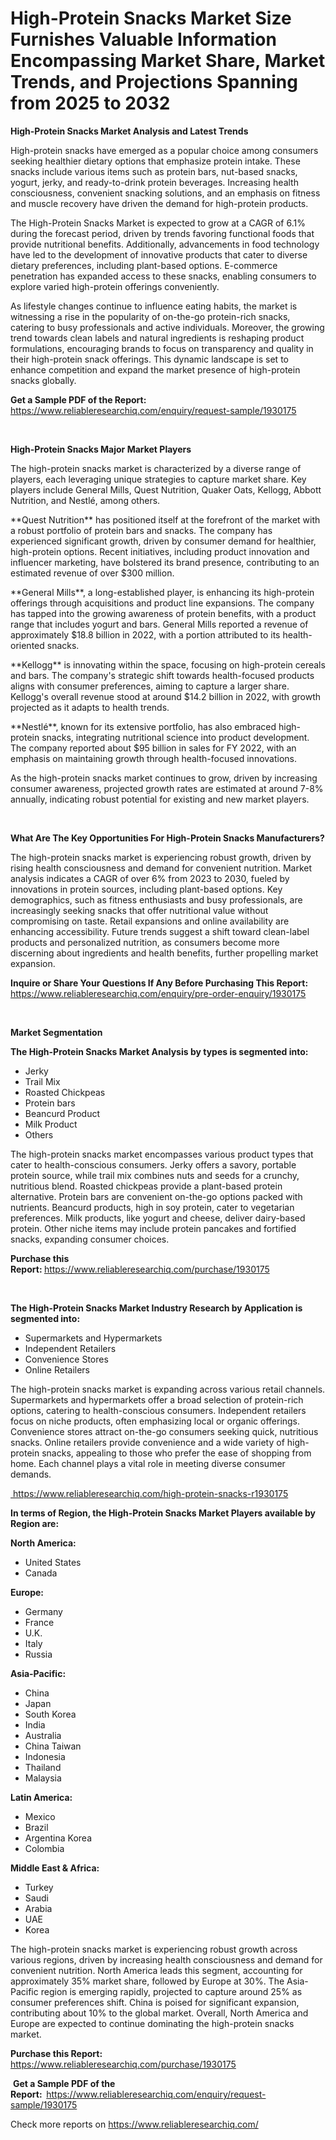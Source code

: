 <p><h1>High-Protein Snacks Market Size Furnishes Valuable Information Encompassing Market Share, Market Trends, and Projections Spanning from 2025 to 2032</h1></p><p><strong>High-Protein Snacks Market Analysis and Latest Trends</strong></p>
<p><p>High-protein snacks have emerged as a popular choice among consumers seeking healthier dietary options that emphasize protein intake. These snacks include various items such as protein bars, nut-based snacks, yogurt, jerky, and ready-to-drink protein beverages. Increasing health consciousness, convenient snacking solutions, and an emphasis on fitness and muscle recovery have driven the demand for high-protein products.</p><p>The High-Protein Snacks Market is expected to grow at a CAGR of 6.1% during the forecast period, driven by trends favoring functional foods that provide nutritional benefits. Additionally, advancements in food technology have led to the development of innovative products that cater to diverse dietary preferences, including plant-based options. E-commerce penetration has expanded access to these snacks, enabling consumers to explore varied high-protein offerings conveniently. </p><p>As lifestyle changes continue to influence eating habits, the market is witnessing a rise in the popularity of on-the-go protein-rich snacks, catering to busy professionals and active individuals. Moreover, the growing trend towards clean labels and natural ingredients is reshaping product formulations, encouraging brands to focus on transparency and quality in their high-protein snack offerings. This dynamic landscape is set to enhance competition and expand the market presence of high-protein snacks globally.</p></p>
<p><strong>Get a Sample PDF of the Report:&nbsp;</strong> <a href="https://www.reliableresearchiq.com/enquiry/request-sample/1930175?utm_campaign=1087&utm_medium=2&utm_source=Github&utm_content=ia&utm_term=16012025&utm_id=high-protein-snacks">https://www.reliableresearchiq.com/enquiry/request-sample/1930175</a></p>
<p>&nbsp;</p>
<p><strong>High-Protein Snacks Major Market Players</strong></p>
<p><p>The high-protein snacks market is characterized by a diverse range of players, each leveraging unique strategies to capture market share. Key players include General Mills, Quest Nutrition, Quaker Oats, Kellogg, Abbott Nutrition, and Nestlé, among others.</p><p>**Quest Nutrition** has positioned itself at the forefront of the market with a robust portfolio of protein bars and snacks. The company has experienced significant growth, driven by consumer demand for healthier, high-protein options. Recent initiatives, including product innovation and influencer marketing, have bolstered its brand presence, contributing to an estimated revenue of over $300 million.</p><p>**General Mills**, a long-established player, is enhancing its high-protein offerings through acquisitions and product line expansions. The company has tapped into the growing awareness of protein benefits, with a product range that includes yogurt and bars. General Mills reported a revenue of approximately $18.8 billion in 2022, with a portion attributed to its health-oriented snacks.</p><p>**Kellogg** is innovating within the space, focusing on high-protein cereals and bars. The company's strategic shift towards health-focused products aligns with consumer preferences, aiming to capture a larger share. Kellogg's overall revenue stood at around $14.2 billion in 2022, with growth projected as it adapts to health trends.</p><p>**Nestlé**, known for its extensive portfolio, has also embraced high-protein snacks, integrating nutritional science into product development. The company reported about $95 billion in sales for FY 2022, with an emphasis on maintaining growth through health-focused innovations.</p><p>As the high-protein snacks market continues to grow, driven by increasing consumer awareness, projected growth rates are estimated at around 7-8% annually, indicating robust potential for existing and new market players.</p></p>
<p>&nbsp;</p>
<p><strong>What Are The Key Opportunities For High-Protein Snacks Manufacturers?</strong></p>
<p><p>The high-protein snacks market is experiencing robust growth, driven by rising health consciousness and demand for convenient nutrition. Market analysis indicates a CAGR of over 6% from 2023 to 2030, fueled by innovations in protein sources, including plant-based options. Key demographics, such as fitness enthusiasts and busy professionals, are increasingly seeking snacks that offer nutritional value without compromising on taste. Retail expansions and online availability are enhancing accessibility. Future trends suggest a shift toward clean-label products and personalized nutrition, as consumers become more discerning about ingredients and health benefits, further propelling market expansion.</p></p>
<p><strong>Inquire or Share Your Questions If Any Before Purchasing This Report:</strong> <a href="https://www.reliableresearchiq.com/enquiry/pre-order-enquiry/1930175?utm_campaign=1087&utm_medium=2&utm_source=Github&utm_content=ia&utm_term=16012025&utm_id=high-protein-snacks">https://www.reliableresearchiq.com/enquiry/pre-order-enquiry/1930175</a></p>
<p>&nbsp;</p>
<p><strong>Market Segmentation</strong></p>
<p><strong>The High-Protein Snacks Market Analysis by types is segmented into:</strong></p>
<p><ul><li>Jerky</li><li>Trail Mix</li><li>Roasted Chickpeas</li><li>Protein bars</li><li>Beancurd Product</li><li>Milk Product</li><li>Others</li></ul></p>
<p><p>The high-protein snacks market encompasses various product types that cater to health-conscious consumers. Jerky offers a savory, portable protein source, while trail mix combines nuts and seeds for a crunchy, nutritious blend. Roasted chickpeas provide a plant-based protein alternative. Protein bars are convenient on-the-go options packed with nutrients. Beancurd products, high in soy protein, cater to vegetarian preferences. Milk products, like yogurt and cheese, deliver dairy-based protein. Other niche items may include protein pancakes and fortified snacks, expanding consumer choices.</p></p>
<p><strong>Purchase this Report:&nbsp;</strong><a href="https://www.reliableresearchiq.com/purchase/1930175?utm_campaign=1087&utm_medium=2&utm_source=Github&utm_content=ia&utm_term=16012025&utm_id=high-protein-snacks">https://www.reliableresearchiq.com/purchase/1930175</a></p>
<p>&nbsp;</p>
<p><strong>The High-Protein Snacks Market Industry Research by Application is segmented into:</strong></p>
<p><ul><li>Supermarkets and Hypermarkets</li><li>Independent Retailers</li><li>Convenience Stores</li><li>Online Retailers</li></ul></p>
<p><p>The high-protein snacks market is expanding across various retail channels. Supermarkets and hypermarkets offer a broad selection of protein-rich options, catering to health-conscious consumers. Independent retailers focus on niche products, often emphasizing local or organic offerings. Convenience stores attract on-the-go consumers seeking quick, nutritious snacks. Online retailers provide convenience and a wide variety of high-protein snacks, appealing to those who prefer the ease of shopping from home. Each channel plays a vital role in meeting diverse consumer demands.</p></p>
<p><a href="https://www.reliableresearchiq.com/high-protein-snacks-r1930175?utm_campaign=1087&utm_medium=2&utm_source=Github&utm_content=ia&utm_term=16012025&utm_id=high-protein-snacks">&nbsp;https://www.reliableresearchiq.com/high-protein-snacks-r1930175</a></p>
<p><strong>In terms of Region, the High-Protein Snacks Market Players available by Region are:</strong></p>
<p>
    <p> <strong> North America: </strong>
        <ul>
            <li>United States</li>
            <li>Canada</li>
        </ul>
        </p> 
    <p> <strong> Europe: </strong>
        <ul>
            <li>Germany</li>
            <li>France</li>
            <li>U.K.</li>
            <li>Italy</li>
            <li>Russia</li>
        </ul>
        </p> 
    <p> <strong> Asia-Pacific: </strong>
        <ul>
            <li>China</li>
            <li>Japan</li>
            <li>South Korea</li>
            <li>India</li>
            <li>Australia</li>
            <li>China Taiwan</li>
            <li>Indonesia</li>
            <li>Thailand</li>
            <li>Malaysia</li>
        </ul>
        </p> 
    <p> <strong> Latin America: </strong>
        <ul>
            <li>Mexico</li>
            <li>Brazil</li>
            <li>Argentina Korea</li>
            <li>Colombia</li>
        </ul>
        </p> 
    <p> <strong> Middle East & Africa: </strong>
        <ul>
            <li>Turkey</li>
            <li>Saudi</li>
            <li>Arabia</li>
            <li>UAE</li>
            <li>Korea</li>
        </ul>
    </p>
    </p>
<p><p>The high-protein snacks market is experiencing robust growth across various regions, driven by increasing health consciousness and demand for convenient nutrition. North America leads this segment, accounting for approximately 35% market share, followed by Europe at 30%. The Asia-Pacific region is emerging rapidly, projected to capture around 25% as consumer preferences shift. China is poised for significant expansion, contributing about 10% to the global market. Overall, North America and Europe are expected to continue dominating the high-protein snacks market.</p></p>
<p><strong>Purchase this Report: </strong><a href="https://www.reliableresearchiq.com/purchase/1930175?utm_campaign=1087&utm_medium=2&utm_source=Github&utm_content=ia&utm_term=16012025&utm_id=high-protein-snacks">https://www.reliableresearchiq.com/purchase/1930175</a></p>
<p>&nbsp;<strong>Get a Sample PDF of the Report:&nbsp;&nbsp;</strong><a href="https://www.reliableresearchiq.com/enquiry/request-sample/1930175?utm_campaign=1087&utm_medium=2&utm_source=Github&utm_content=ia&utm_term=16012025&utm_id=high-protein-snacks">https://www.reliableresearchiq.com/enquiry/request-sample/1930175</a></p>
<p><strong></strong></p>
<p>Check more reports on <a href="https://www.reliableresearchiq.com/?utm_campaign=1087&utm_medium=2&utm_source=Github&utm_content=ia&utm_term=16012025&utm_id=high-protein-snacks">https://www.reliableresearchiq.com/</a></p>
